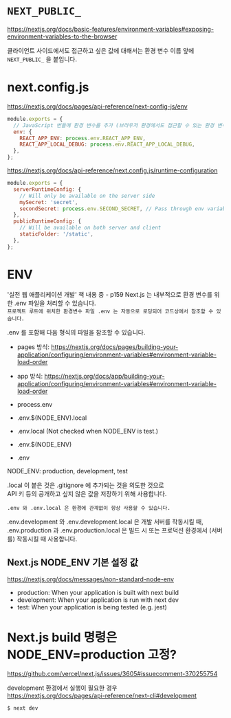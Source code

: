 # `NEXT_PUBLIC_`

https://nextjs.org/docs/basic-features/environment-variables#exposing-environment-variables-to-the-browser

클라이언트 사이드에서도 접근하고 싶은 값에 대해서는 환경 변수 이름 앞에 `NEXT_PUBLIC_` 을 붙입니다.

# next.config.js

https://nextjs.org/docs/pages/api-reference/next-config-js/env

```javascript
module.exports = {
  // JavaScript 번들에 환경 변수를 추가 (브라우저 환경에서도 접근할 수 있는 환경 변수)
  env: {
    REACT_APP_ENV: process.env.REACT_APP_ENV,
    REACT_APP_LOCAL_DEBUG: process.env.REACT_APP_LOCAL_DEBUG,
  },
};
```

https://nextjs.org/docs/api-reference/next.config.js/runtime-configuration

```javascript
module.exports = {
  serverRuntimeConfig: {
    // Will only be available on the server side
    mySecret: 'secret',
    secondSecret: process.env.SECOND_SECRET, // Pass through env variables
  },
  publicRuntimeConfig: {
    // Will be available on both server and client
    staticFolder: '/static',
  },
};
```

# ENV

'실전 웹 애플리케이션 개발' 책 내용 중 - p159
Next.js 는 내부적으로 환경 변수를 위한 .env 파일을 처리할 수 있습니다.  
`프로젝트 루트에 위치한 환경변수 파일 .env 는 자동으로 로딩되어 코드상에서 참조할 수 있습니다.`

.env 를 포함해 다음 형식의 파일을 참조할 수 있습니다.

- pages 방식: https://nextjs.org/docs/pages/building-your-application/configuring/environment-variables#environment-variable-load-order
- app 방식: https://nextjs.org/docs/app/building-your-application/configuring/environment-variables#environment-variable-load-order

- process.env
- .env.$(NODE_ENV).local
- .env.local (Not checked when NODE_ENV is test.)
- .env.$(NODE_ENV)
- .env

NODE_ENV: production, development, test

.local 이 붙은 것은 .gitignore 에 추가되는 것을 의도한 것으로  
API 키 등의 공개하고 싶지 않은 값을 저장하기 위해 사용합니다.

`.env 와 .env.local 은 환경에 관계없이 항상 사용할 수 있습니다.`

.env.development 와 .env.development.local 은 개발 서버를 작동시킬 때,  
.env.production 과 .env.production.local 은 빌드 시 또는 프로덕션 환경에서 (서버를) 작동시킬 때 사용합니다.

## Next.js NODE_ENV 기본 설정 값

https://nextjs.org/docs/messages/non-standard-node-env

- production: When your application is built with next build
- development: When your application is run with next dev
- test: When your application is being tested (e.g. jest)

# Next.js build 명령은 NODE_ENV=production 고정?

https://github.com/vercel/next.js/issues/3605#issuecomment-370255754

development 환경에서 실행이 필요한 경우  
https://nextjs.org/docs/pages/api-reference/next-cli#development

```
$ next dev
```
